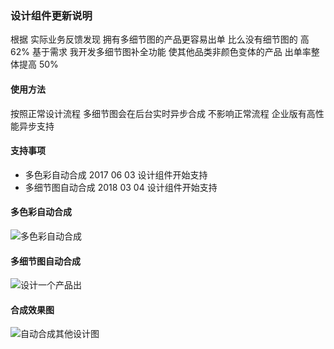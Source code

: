 ### 设计组件更新说明
根据 实际业务反馈发现 拥有多细节图的产品更容易出单 比么没有细节图的 高62% 
基于需求 我开发多细节图补全功能 使其他品类非颜色变体的产品 出单率整体提高  50%

#### 使用方法
按照正常设计流程 多细节图会在后台实时异步合成 不影响正常流程  企业版有高性能异步支持


#### 支持事项
- 多色彩自动合成     2017 06 03 设计组件开始支持
- 多细节图自动合成   2018 03 04 设计组件开始支持

#### 多色彩自动合成  

![多色彩自动合成](http://www.weicot.com/wp-content/uploads/2018/04/MORE_COLOR.png)

#### 多细节图自动合成  

![设计一个产品出](http://www.weicot.com/wp-content/uploads/2018/04/main.png)


#### 合成效果图

![自动合成其他设计图](http://www.weicot.com/wp-content/uploads/2018/04/m-1.png)
